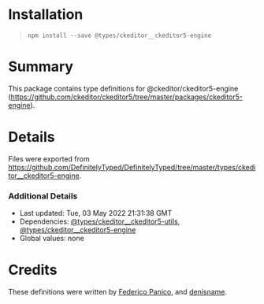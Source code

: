 # Installation
> `npm install --save @types/ckeditor__ckeditor5-engine`

# Summary
This package contains type definitions for @ckeditor/ckeditor5-engine (https://github.com/ckeditor/ckeditor5/tree/master/packages/ckeditor5-engine).

# Details
Files were exported from https://github.com/DefinitelyTyped/DefinitelyTyped/tree/master/types/ckeditor__ckeditor5-engine.

### Additional Details
 * Last updated: Tue, 03 May 2022 21:31:38 GMT
 * Dependencies: [@types/ckeditor__ckeditor5-utils](https://npmjs.com/package/@types/ckeditor__ckeditor5-utils), [@types/ckeditor__ckeditor5-engine](https://npmjs.com/package/@types/ckeditor__ckeditor5-engine)
 * Global values: none

# Credits
These definitions were written by [Federico Panico](https://github.com/fedemp), and [denisname](https://github.com/denisname).
